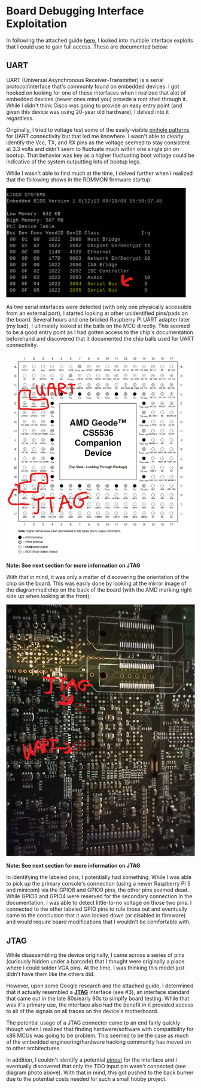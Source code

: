 # Board Debugging Interface Exploitation

In following the attached guide [here](/hardware_hacking_references/Hardware.Hacking.Methodology-Jeremy.Brun-v1.0.pdf), I looked into multiple interface exploits that I could use to gain full access. These are documented below:

## UART

UART (Universal Asynchronous Receiver-Transmitter) is a serial protocol/interface that's commonly found on embedded devices. I got hooked on looking for one of these interfaces when I realized that alot of embedded devices (newer ones mind you) provide a root shell through it. While I didn't think Cisco was going to provide an easy entry point (and given this device was using 20-year old hardware), I delved into it regardless.

Originally, I tried to voltage test some of the easily-visible [pinhole patterns](../hardware/board_if_pinouts.md) for UART connectivity but that led me knowhere. I wasn't able to clearly identify the Vcc, TX, and RX pins as the voltage seemed to stay consistent at 3.3 volts and didn't seem to fluctuate much within one single pin on bootup. That behavior was key as a higher fluctuating boot voltage could be indicative of the system outputting lots of bootup logs.

While I wasn't able to find much at the time, I delved further when I realized that the following shows in the ROMMON firmware startup:

![Cisco ROMMON list two serial devices with the same IRQ](./images/asa_hardware_list.png)

As two serial interfaces were detected (with only one physically accessible from an external port), I started looking at other unidentified pins/pads on the board. Several hours and one bricked Raspberry PI UART adapter later (my bad), I ultimately looked at the balls on the MCU directly. This seemed to be a good entry point as I had gotten access to the chip's documentation beforehand and discovered that it documented the chip balls used for UART connectivity.

![MCU Documentation Pinout labeling UART/JTAG balls.](./images/diagram_pin_balls.png)

**Note: See next section for more information on JTAG**

With that in mind, it was only a matter of discovering the orientation of the chip on the board. This was easily done by looking at the mirror image of the diagrammed chip on the back of the board (with the AMD marking right side up when looking at the front):

![MCU Photograph labeling UART/JTAG balls.](./images/photo_pin_balls.png)

**Note: See next section for more information on JTAG**

In identifying the labeled pins, I potentially had something. While I was able to pick up the primary console's connection (using a newer Raspberry PI 5 and minicom) via the GPIO8 and GPIO9 pins, the other pins seemed dead. While GPIO3 and GPIO4 were reserved for the secondary connection in the documentation, I was able to detect little-to-no voltage on those two pins. I connected to the other labeled GPIO pins to rule those out and eventually came to the conclusion that it was locked down (or disabled in firmware) and would require board modifications that I wouldn't be comfortable with.

## JTAG

While disassembling the device originally, I came across a series of pins (curiously hidden under a barcode) that I thought were originally a place where I could solder VGA pins. At the time, I was thinking this model just didn't have them like the others did. 

However, upon some Google research and the attached guide, I determined that it actually resembled a [**JTAG**](../hardware/board.md) interface (see #3), an interface standard that came out in the late 80s/early 90s to simplfy board testing. While that was it's primary use, the interface also had the benefit in it provided access to all of the signals on all traces on the device's motherboard.

The potential usage of a JTAG connector came to an end fairly quickly though when I realized that finding hardware/software with compatibility for x86 MCUs was going to be problem. This seemed to be the case as much of the embedded engineering/hardware hacking community has moved on to other architectures. 

In addition, I couldn't identify a potential [pinout](http://www.jtagtest.com/pinouts/) for the interface and I eventually discovered that only the TDO input pin wasn't connected (see diagram photo above). With that in mind, this got pushed to the back burner due to the potential costs needed for such a small hobby project.